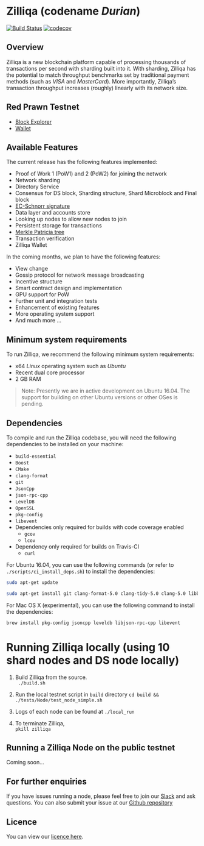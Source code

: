 # Zilliqa (codename _Durian_)

[![Build Status](https://travis-ci.org/Zilliqa/Zilliqa.svg?branch=master)](https://travis-ci.org/Zilliqa/Zilliqa) [![codecov](https://codecov.io/gh/Zilliqa/Zilliqa/branch/master/graph/badge.svg)](https://codecov.io/gh/Zilliqa/Zilliqa)

## Overview
Zilliqa is a new blockchain platform capable of processing thousands of transactions per second with sharding built into it. With sharding, Zilliqa has the potential to match throughput benchmarks set by traditional payment methods (such as _VISA_ and _MasterCard_). More importantly, Zilliqa’s transaction throughput increases (roughly) linearly with its network size.

## Red Prawn Testnet  
* [Block Explorer](https://explorer.zilliqa.com/home)
* [Wallet](https://wallet.zilliqa.com/)  

## Available Features
The current release has the following features implemented:
* Proof of Work 1 (PoW1) and 2 (PoW2) for joining the network
* Network sharding
* Directory Service
* Consensus for DS block, Sharding structure, Shard Microblock and Final block 
* [EC-Schnorr signature](https://en.wikipedia.org/wiki/Schnorr_signature)
* Data layer and accounts store 
* Looking up nodes to allow new nodes to join 
* Persistent storage for transactions
* [Merkle Patricia tree](https://github.com/ethereum/wiki/wiki/Patricia-Tree)
* Transaction verification
* Zilliqa Wallet

In the coming months, we plan to have the following features:
* View change
* Gossip protocol for network message broadcasting
* Incentive structure
* Smart contract design and implementation
* GPU support for PoW
* Further unit and integration tests
* Enhancement of existing features
* More operating system support
* And much more ...

## Minimum system requirements
To run Zilliqa, we recommend the following minimum system requirements:
* x64 _Linux_ operating system such as _Ubuntu_
* Recent dual core processor
* 2 GB RAM

> Note: Presently we are in active development on Ubuntu 16.04. The support for
> building on other Ubuntu versions or other OSes is pending.

## Dependencies
To compile and run the Zilliqa codebase, you will need the following dependencies to be installed on your machine:  
* `build-essential`
* `Boost` 
* `CMake`
* `clang-format`
* `git`
* `JsonCpp`
* `json-rpc-cpp`
* `LevelDB`
* `OpenSSL`
* `pkg-config`
* `libevent`
* Dependencies only required for builds with code coverage enabled
    * `gcov`
    * `lcov`
* Dependency only required for builds on Travis-CI
    * `curl`

For Ubuntu 16.04, you can use the following commands (or refer to `./scripts/ci_install_deps.sh`) to install the dependencies:  

```bash
sudo apt-get update
```

```bash
sudo apt-get install git clang-format-5.0 clang-tidy-5.0 clang-5.0 libboost-system-dev libboost-filesystem-dev libboost-test-dev libssl-dev libleveldb-dev libjsoncpp-dev libsnappy-dev cmake libmicrohttpd-dev libjsonrpccpp-dev build-essential pkg-config libevent-dev
```

For Mac OS X (experimental), you can use the following command to install the dependencies:  
```bash
brew install pkg-config jsoncpp leveldb libjson-rpc-cpp libevent
```

# Running Zilliqa locally (using 10 shard nodes and DS node locally)  
1. Build Zilliqa from the source.  
` ./build.sh`

2. Run the local testnet script in `build` directory
`cd build && ./tests/Node/test_node_simple.sh`  

3. Logs of each node can be found at `./local_run`

4. To terminate Zilliqa,   
`pkill zilliqa` 

## Running a Zilliqa Node on the public testnet 
Coming soon...

## For further enquiries
If you have issues running a node, please feel free to join our [Slack](https://invite.zilliqa.com/) and ask questions. You can also submit your issue at our [Github repository](https://github.com/Zilliqa/zilliqa/issues)

## Licence 
You can view our [licence here](https://github.com/Zilliqa/zilliqa/blob/master/LICENSE).

